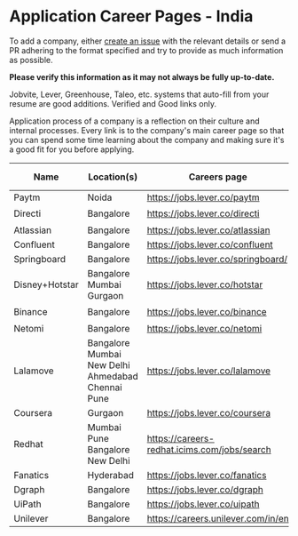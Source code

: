 # Application Career Pages - India

To add a company, either [create an issue](https://github.com/rahbal/ApplicationCareerPagesIndia/issues) with the relevant details or send a PR adhering to the format specified and try to provide as much information as possible.

**Please verify this information as it may not always be fully up-to-date.**

Jobvite, Lever, Greenhouse, Taleo, etc. systems that auto-fill from your resume are good additions. Verified and Good links only.


Application process of a company is a reflection on their culture and internal processes. Every link is to the company's main career page so that you can spend some time learning about the company and making sure it's a good fit for you before applying.





| Name  | Location(s)  |  Careers page |  Relocation bonus? |
|-------|--------------|-----------------|---------------|
| Paytm | Noida | https://jobs.lever.co/paytm | N/A |     
| Directi |  Bangalore | https://jobs.lever.co/directi | ✔️ |
| Atlassian |  Bangalore | https://jobs.lever.co/atlassian | N/A |
| Confluent |  Bangalore | https://jobs.lever.co/confluent | N/A |
| Springboard |  Bangalore | https://jobs.lever.co/springboard/ | N/A |
| Disney+Hotstar |  Bangalore <br> Mumbai <br> Gurgaon | https://jobs.lever.co/hotstar | N/A |
| Binance |  Bangalore | https://jobs.lever.co/binance | ✔️ |
| Netomi |  Bangalore | https://jobs.lever.co/netomi | N/A |
| Lalamove |  Bangalore <br> Mumbai <br> New Delhi <br> Ahmedabad <br> Chennai <br> Pune | https://jobs.lever.co/lalamove | N/A |
| Coursera |  Gurgaon | https://jobs.lever.co/coursera | N/A |
| Redhat |  Mumbai <br> Pune <br> Bangalore <br> New Delhi | https://careers-redhat.icims.com/jobs/search | ✔️ |
| Fanatics |  Hyderabad | https://jobs.lever.co/fanatics | N/A |
| Dgraph | Bangalore | https://jobs.lever.co/dgraph | N/A |
| UiPath |  Bangalore | https://jobs.lever.co/uipath | N/A |
| Unilever |  Bangalore | https://careers.unilever.com/in/en | N/A |





